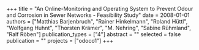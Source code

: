 +++
title = "An Online-Monitoring and Operating System to Prevent Odour and Corrosion in Sewer Networks - Feasibility Study"
date = 2008-01-01
authors = ["Matthias Barjenbruch", "Rainer Hinkelmann", "Roland Hüttl", "Wolfgang Huhnt", "Thorsten Krämer", "M. Nehring", "Sabine Rühmland", "Ralf Röben"]
publication_types = ["4"]
abstract = ""
selected = false
publication = ""
projects = ["odoco1"]
+++

